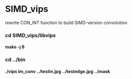 # SIMD_vips
rewrite CON_INT function to build SIMD-version convolution
### cd SIMD_vips/libvips
#### make -j 8
### cd ../bin
#### ./vips im_conv ../testin.jpg ../testedge.jpg ../mask
